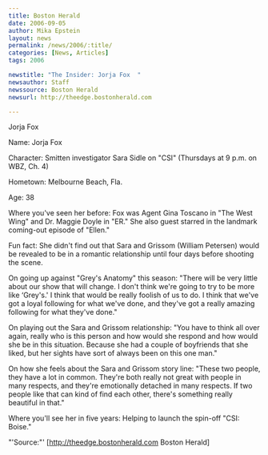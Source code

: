 ```yaml
---
title: Boston Herald
date: 2006-09-05
author: Mika Epstein
layout: news
permalink: /news/2006/:title/
categories: [News, Articles]
tags: 2006

newstitle: "The Insider: Jorja Fox  "
newsauthor: Staff  
newssource: Boston Herald  
newsurl: http://theedge.bostonherald.com  

---
```


Jorja Fox

Name: Jorja Fox  
  
Character: Smitten investigator Sara Sidle on "CSI" (Thursdays at 9 p.m. on WBZ, Ch. 4)  
  
Hometown: Melbourne Beach, Fla.  
  
Age: 38  
  
Where you've seen her before: Fox was Agent Gina Toscano in "The West Wing" and Dr. Maggie Doyle in "ER." She also guest starred in the landmark coming-out episode of "Ellen."  
  
Fun fact: She didn't find out that Sara and Grissom (William Petersen) would be revealed to be in a romantic relationship until four days before shooting the scene. 

On going up against "Grey's Anatomy" this season: "There will be very little about our show that will change. I don't think we're going to try to be more like &#8216;Grey's.' I think that would be really foolish of us to do. I think that we've got a loyal following for what we've done, and they've got a really amazing following for what they've done." 

On playing out the Sara and Grissom relationship: "You have to think all over again, really who is this person and how would she respond and how would she be in this situation. Because she had a couple of boyfriends that she liked, but her sights have sort of always been on this one man."

On how she feels about the Sara and Grissom story line: "These two people, they have a lot in common. They're both really not great with people in many respects, and they're emotionally detached in many respects. If two people like that can kind of find each other, there's something really beautiful in that." 

Where you'll see her in five years: Helping to launch the spin-off "CSI: Boise."

"'Source:"' [http://theedge.bostonherald.com Boston Herald]

